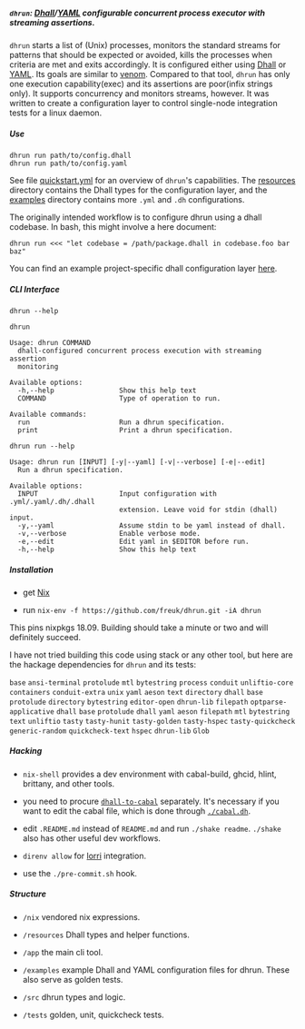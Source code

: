 ##### `dhrun`: [Dhall](https://dhall-lang.org/)/[YAML](https://yaml.org/) configurable concurrent process executor with streaming assertions.

`dhrun` starts a list of (Unix) processes, monitors the standard streams
for patterns that should be expected or avoided, kills the processes
when criteria are met and exits accordingly. It is configured either
using [Dhall](https://dhall-lang.org/) or [YAML](https://yaml.org/). Its
goals are similar to [venom](https://github.com/ovh/venom). Compared to
that tool, `dhrun` has only one execution capability(exec) and its
assertions are poor(infix strings only). It supports concurrency and
monitors streams, however. It was written to create a configuration
layer to control single-node integration tests for a linux daemon.

##### Use

``` {.bash}
dhrun run path/to/config.dhall 
dhrun run path/to/config.yaml
```

See file [quickstart.yml](./quickstart.yml) for an overview of `dhrun`'s
capabilities. The [resources](./resources) directory contains the Dhall
types for the configuration layer, and the [examples](./examples/)
directory contains more `.yml` and `.dh` configurations.

The originally intended workflow is to configure dhrun using a dhall
codebase. In bash, this might involve a here document:

``` {.bash}
dhrun run <<< "let codebase = /path/package.dhall in codebase.foo bar baz"
```

You can find an example project-specific dhall configuration layer
[here](https://xgitlab.cels.anl.gov/argo/argopkgs/blob/master/dhrun/all-tests.dh).

##### CLI Interface

``` {.hidden}
dhrun --help
```

``` {.txt}
dhrun

Usage: dhrun COMMAND
  dhall-configured concurrent process execution with streaming assertion
  monitoring

Available options:
  -h,--help                Show this help text
  COMMAND                  Type of operation to run.

Available commands:
  run                      Run a dhrun specification.
  print                    Print a dhrun specification.
```

``` {.bash}
dhrun run --help
```

``` {.txt}
Usage: dhrun run [INPUT] [-y|--yaml] [-v|--verbose] [-e|--edit]
  Run a dhrun specification.

Available options:
  INPUT                    Input configuration with .yml/.yaml/.dh/.dhall
                           extension. Leave void for stdin (dhall) input.
  -y,--yaml                Assume stdin to be yaml instead of dhall.
  -v,--verbose             Enable verbose mode.
  -e,--edit                Edit yaml in $EDITOR before run.
  -h,--help                Show this help text
```

##### Installation

-   get [Nix](https://nixos.org/nix/)

-   run `nix-env -f https://github.com/freuk/dhrun.git -iA dhrun`

This pins nixpkgs 18.09. Building should take a minute or two and will
definitely succeed.

I have not tried building this code using stack or any other tool, but
here are the hackage dependencies for `dhrun` and its tests:

`base` `ansi-terminal` `protolude` `mtl` `bytestring` `process`
`conduit` `unliftio-core` `containers` `conduit-extra` `unix` `yaml`
`aeson` `text` `directory` `dhall` `base` `protolude` `directory`
`bytestring` `editor-open` `dhrun-lib` `filepath` `optparse-applicative`
`dhall` `base` `protolude` `dhall` `yaml` `aeson` `filepath` `mtl`
`bytestring` `text` `unliftio` `tasty` `tasty-hunit` `tasty-golden`
`tasty-hspec` `tasty-quickcheck` `generic-random` `quickcheck-text`
`hspec` `dhrun-lib` `Glob`

##### Hacking

-   `nix-shell` provides a dev environment with cabal-build, ghcid,
    hlint, brittany, and other tools.

-   you need to procure
    [`dhall-to-cabal`](https://github.com/dhall-lang/dhall-to-cabal)
    separately. It's necessary if you want to edit the cabal file, which
    is done through [`./cabal.dh`](./cabal.dh).

-   edit `.README.md` instead of `README.md` and run `./shake readme`.
    `./shake` also has other useful dev workflows.

-   `direnv allow` for [lorri](https://github.com/target/lorri)
    integration.

-   use the `./pre-commit.sh` hook.

##### Structure

-   `/nix` vendored nix expressions.

-   `/resources` Dhall types and helper functions.

-   `/app` the main cli tool.

-   `/examples` example Dhall and YAML configuration files for dhrun.
    These also serve as golden tests.

-   `/src` dhrun types and logic.

-   `/tests` golden, unit, quickcheck tests.
